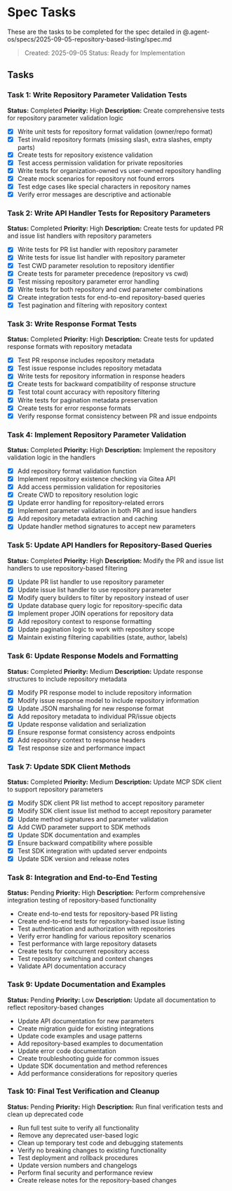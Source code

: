# Spec Tasks

These are the tasks to be completed for the spec detailed in @.agent-os/specs/2025-09-05-repository-based-listing/spec.md

> Created: 2025-09-05
> Status: Ready for Implementation

## Tasks

### Task 1: Write Repository Parameter Validation Tests
**Status:** Completed
**Priority:** High
**Description:** Create comprehensive tests for repository parameter validation logic

- [x] Write unit tests for repository format validation (owner/repo format)
- [x] Test invalid repository formats (missing slash, extra slashes, empty parts)
- [x] Create tests for repository existence validation
- [x] Test access permission validation for private repositories
- [x] Write tests for organization-owned vs user-owned repository handling
- [x] Create mock scenarios for repository not found errors
- [x] Test edge cases like special characters in repository names
- [x] Verify error messages are descriptive and actionable

### Task 2: Write API Handler Tests for Repository Parameters
**Status:** Completed
**Priority:** High
**Description:** Create tests for updated PR and issue list handlers with repository parameters

- [x] Write tests for PR list handler with repository parameter
- [x] Write tests for issue list handler with repository parameter
- [x] Test CWD parameter resolution to repository identifier
- [x] Create tests for parameter precedence (repository vs cwd)
- [x] Test missing repository parameter error handling
- [x] Write tests for both repository and cwd parameter combinations
- [x] Create integration tests for end-to-end repository-based queries
- [x] Test pagination and filtering with repository context

### Task 3: Write Response Format Tests
**Status:** Completed
**Priority:** High
**Description:** Create tests for updated response formats with repository metadata

- [x] Test PR response includes repository metadata
- [x] Test issue response includes repository metadata
- [x] Write tests for repository information in response headers
- [x] Create tests for backward compatibility of response structure
- [x] Test total count accuracy with repository filtering
- [x] Write tests for pagination metadata preservation
- [x] Create tests for error response formats
- [x] Verify response format consistency between PR and issue endpoints

### Task 4: Implement Repository Parameter Validation
**Status:** Completed
**Priority:** High
**Description:** Implement the repository validation logic in the handlers

- [x] Add repository format validation function
- [x] Implement repository existence checking via Gitea API
- [x] Add access permission validation for repositories
- [x] Create CWD to repository resolution logic
- [x] Update error handling for repository-related errors
- [x] Implement parameter validation in both PR and issue handlers
- [x] Add repository metadata extraction and caching
- [x] Update handler method signatures to accept new parameters

### Task 5: Update API Handlers for Repository-Based Queries
**Status:** Completed
**Priority:** High
**Description:** Modify the PR and issue list handlers to use repository-based filtering

- [x] Update PR list handler to use repository parameter
- [x] Update issue list handler to use repository parameter
- [x] Modify query builders to filter by repository instead of user
- [x] Update database query logic for repository-specific data
- [x] Implement proper JOIN operations for repository data
- [x] Add repository context to response formatting
- [x] Update pagination logic to work with repository scope
- [x] Maintain existing filtering capabilities (state, author, labels)

### Task 6: Update Response Models and Formatting
**Status:** Completed
**Priority:** Medium
**Description:** Update response structures to include repository metadata

- [x] Modify PR response model to include repository information
- [x] Modify issue response model to include repository information
- [x] Update JSON marshaling for new response format
- [x] Add repository metadata to individual PR/issue objects
- [x] Update response validation and serialization
- [x] Ensure response format consistency across endpoints
- [x] Add repository context to response headers
- [x] Test response size and performance impact

### Task 7: Update SDK Client Methods
**Status:** Completed
**Priority:** Medium
**Description:** Update MCP SDK client to support repository parameters

- [x] Modify SDK client PR list method to accept repository parameter
- [x] Modify SDK client issue list method to accept repository parameter
- [x] Update method signatures and parameter validation
- [x] Add CWD parameter support to SDK methods
- [x] Update SDK documentation and examples
- [x] Ensure backward compatibility where possible
- [x] Test SDK integration with updated server endpoints
- [x] Update SDK version and release notes

### Task 8: Integration and End-to-End Testing
**Status:** Pending
**Priority:** High
**Description:** Perform comprehensive integration testing of repository-based functionality

- Create end-to-end tests for repository-based PR listing
- Create end-to-end tests for repository-based issue listing
- Test authentication and authorization with repositories
- Verify error handling for various repository scenarios
- Test performance with large repository datasets
- Create tests for concurrent repository access
- Test repository switching and context changes
- Validate API documentation accuracy

### Task 9: Update Documentation and Examples
**Status:** Pending
**Priority:** Low
**Description:** Update all documentation to reflect repository-based changes

- Update API documentation for new parameters
- Create migration guide for existing integrations
- Update code examples and usage patterns
- Add repository-based examples to documentation
- Update error code documentation
- Create troubleshooting guide for common issues
- Update SDK documentation and method references
- Add performance considerations for repository queries

### Task 10: Final Test Verification and Cleanup
**Status:** Pending
**Priority:** High
**Description:** Run final verification tests and clean up deprecated code

- Run full test suite to verify all functionality
- Remove any deprecated user-based logic
- Clean up temporary test code and debugging statements
- Verify no breaking changes to existing functionality
- Test deployment and rollback procedures
- Update version numbers and changelogs
- Perform final security and performance review
- Create release notes for the repository-based changes